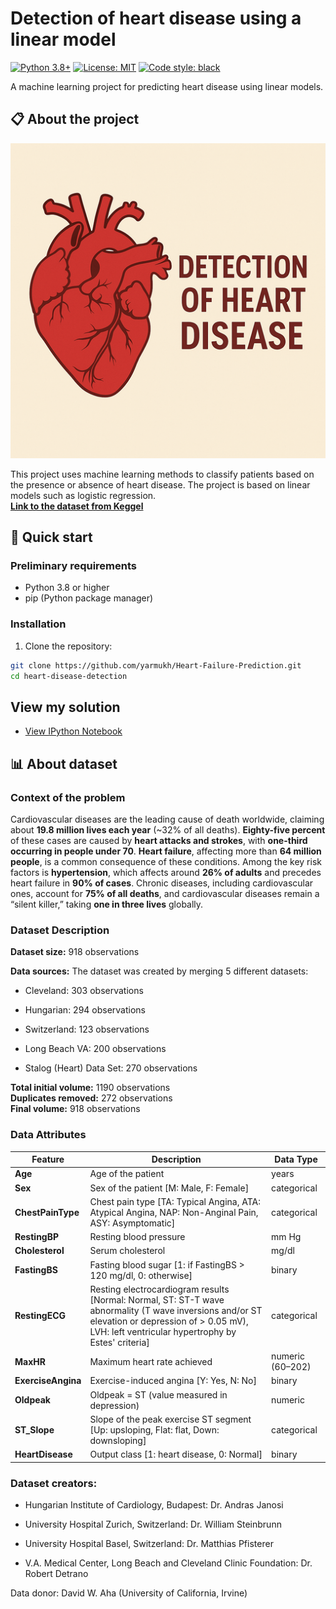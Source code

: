 # Detection of heart disease using a linear model

[![Python 3.8+](https://img.shields.io/badge/python-3.8+-blue.svg)](https://www.python.org/downloads/)
[![License: MIT](https://img.shields.io/badge/License-MIT-yellow.svg)](https://opensource.org/licenses/MIT)
[![Code style: black](https://img.shields.io/badge/code%20style-black-000000.svg)](https://github.com/psf/black)

A machine learning project for predicting heart disease using linear models.

## 📋 About the project

![heart](resourse/heart.png)

This project uses machine learning methods to classify patients based on the presence or absence of heart disease. The project is based on linear models such as logistic regression.  
[**Link to the dataset from Keggel**](https://www.kaggle.com/datasets/fedesoriano/heart-failure-prediction)

## 🚀 Quick start

### Preliminary requirements

- Python 3.8 or higher
- pip (Python package manager)

### Installation

1. Clone the repository:
```bash
git clone https://github.com/yarmukh/Heart-Failure-Prediction.git
cd heart-disease-detection
```

## **View my solution**

- [View IPython Notebook](https://github.com/yarmukh/Heart-Failure-Prediction/blob/main/notebook.ipynb)

## 📊 **About dataset**

### Context of the problem
Cardiovascular diseases are the leading cause of death worldwide, claiming about **19.8 million lives each year** (\~32% of all deaths). **Eighty-five percent** of these cases are caused by **heart attacks and strokes**, with **one-third occurring in people under 70**. **Heart failure**, affecting more than **64 million people**, is a common consequence of these conditions. Among the key risk factors is **hypertension**, which affects around **26% of adults** and precedes heart failure in **90% of cases**. Chronic diseases, including cardiovascular ones, account for **75% of all deaths**, and cardiovascular diseases remain a “silent killer,” taking **one in three lives** globally.


### **Dataset Description**

**Dataset size:** 918 observations

**Data sources:**
The dataset was created by merging 5 different datasets:

 - Cleveland: 303 observations

 - Hungarian: 294 observations

 - Switzerland: 123 observations

 - Long Beach VA: 200 observations
 
 - Stalog (Heart) Data Set: 270 observations

**Total initial volume:** 1190 observations  
**Duplicates removed:** 272 observations  
**Final volume:** 918 observations  

### Data Attributes

| Feature            | Description                                                                                                                                                                                             | Data Type        |
| ------------------ | ------------------------------------------------------------------------------------------------------------------------------------------------------------------------------------------------------- | ---------------- |
| **Age**            | Age of the patient                                                                                                                                                                                      | years            |
| **Sex**            | Sex of the patient \[M: Male, F: Female]                                                                                                                                                                | categorical      |
| **ChestPainType**  | Chest pain type \[TA: Typical Angina, ATA: Atypical Angina, NAP: Non-Anginal Pain, ASY: Asymptomatic]                                                                                                   | categorical      |
| **RestingBP**      | Resting blood pressure                                                                                                                                                                                  | mm Hg            |
| **Cholesterol**    | Serum cholesterol                                                                                                                                                                                       | mg/dl            |
| **FastingBS**      | Fasting blood sugar \[1: if FastingBS > 120 mg/dl, 0: otherwise]                                                                                                                                        | binary           |
| **RestingECG**     | Resting electrocardiogram results \[Normal: Normal, ST: ST-T wave abnormality (T wave inversions and/or ST elevation or depression of > 0.05 mV), LVH: left ventricular hypertrophy by Estes' criteria] | categorical      |
| **MaxHR**          | Maximum heart rate achieved                                                                                                                                                                             | numeric (60–202) |
| **ExerciseAngina** | Exercise-induced angina \[Y: Yes, N: No]                                                                                                                                                                | binary           |
| **Oldpeak**        | Oldpeak = ST (value measured in depression)                                                                                                                                                             | numeric          |
| **ST\_Slope**      | Slope of the peak exercise ST segment \[Up: upsloping, Flat: flat, Down: downsloping]                                                                                                                   | categorical      |
| **HeartDisease**   | Output class \[1: heart disease, 0: Normal]                                                                                                                                                             | binary           |


### **Dataset creators:**

- Hungarian Institute of Cardiology, Budapest: Dr. Andras Janosi

- University Hospital Zurich, Switzerland: Dr. William Steinbrunn

- University Hospital Basel, Switzerland: Dr. Matthias Pfisterer

- V.A. Medical Center, Long Beach and Cleveland Clinic Foundation: Dr. Robert Detrano

Data donor: David W. Aha (University of California, Irvine)
